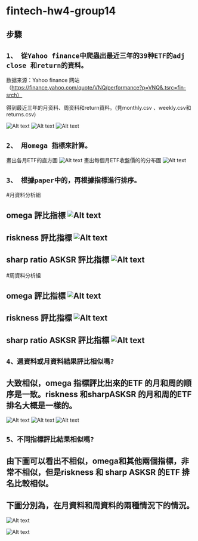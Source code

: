 # fintech-hw4-group14

步驟
---
`1、 從Yahoo finance中爬蟲出最近三年的39种ETF的adj close 和return的資料。`
----

数据来源：Yahoo finance 网站（https://finance.yahoo.com/quote/VNQ/performance?p=VNQ&.tsrc=fin-srch）

得到最近三年的月资料、周资料和return資料。(見monthly.csv 、weekly.csv和 returns.csv)

![Alt text](https://github.com/gongfangntu/fintech-hw4/blob/master/images/monthly.png)
![Alt text](https://github.com/gongfangntu/fintech-hw4/blob/master/images/weekly.png)
![Alt text](https://github.com/gongfangntu/fintech-hw4/blob/master/images/return%20.png)



`2、 用omega 指標來計算。`
---
畫出各月ETF的直方圖
![Alt text](https://github.com/gongfangntu/fintech-hw4/blob/master/images/hisrogram%E5%9C%96%E7%89%87.png)
畫出每個月ETF收盤價的的分布圖
![Alt text](https://github.com/gongfangntu/fintech-hw4/blob/master/images/pdf%E5%88%86%E5%B8%83%E5%9C%96.png)


`3、 根據paper中的，再根據指標進行排序。`
---
#月資料分析組  

omega 評比指標
![Alt text](https://github.com/gongfangntu/fintech-hw4/blob/master/images/omega-ranking.png)
---

riskness 評比指標
![Alt text](https://github.com/gongfangntu/fintech-hw4/blob/master/images/riskness-ranking.png)
---

sharp ratio ASKSR 評比指標
![Alt text](https://github.com/gongfangntu/fintech-hw4/blob/master/images/ASKSR-ranking.png)
---

#周資料分析組  

omega 評比指標
![Alt text](https://github.com/gongfangntu/fintech-hw4/blob/master/images/omega-weekly.png)
---

riskness 評比指標
![Alt text](https://github.com/gongfangntu/fintech-hw4/blob/master/images/riskness-week.png)
---

sharp ratio ASKSR 評比指標
![Alt text](https://github.com/gongfangntu/fintech-hw4/blob/master/images/sharp%EF%BC%8Dweekly.png)
---

`4、週資料或月資料結果評比相似嗎?`
----
大致相似，omega 指標評比出來的ETF 的月和周的順序是一致。riskness 和sharpASKSR 的月和周的ETF 排名大概是一樣的。
---
![Alt text](https://github.com/gongfangntu/fintech-hw4/blob/master/images/omega%20month%20%E4%B8%8Eweek%20%E5%B0%8D%E6%AF%94.png)
![Alt text](https://github.com/gongfangntu/fintech-hw4/blob/master/images/riskniss%20month%E5%92%8Cweek%E5%B0%8D%E6%AF%94.png)
![Alt text](https://github.com/gongfangntu/fintech-hw4/blob/master/images/sharp%20ASKSR-month%20week%20%E5%B0%8D%E6%AF%94.png)

`5、不同指標評比結果相似嗎?`
---

由下圖可以看出不相似，omega和其他兩個指標，非常不相似，但是riskness 和 sharp ASKSR 的ETF 排名比較相似。
---
下圖分別為，在月資料和周資料的兩種情況下的情況。
---

![Alt text](https://github.com/gongfangntu/fintech-hw4/blob/master/images/%E6%9C%88%E8%B3%87%E6%96%99%E4%B8%8B%E4%B8%89%E5%80%8B%E6%8C%87%E6%A8%99%20.png)

![Alt text](https://github.com/gongfangntu/fintech-hw4/blob/master/images/%E5%91%A8%E8%B3%87%E6%96%99%E4%B8%8B%E4%B8%89%E5%80%8B%E6%8C%87%E6%A8%99%E6%8E%92%E5%90%8D.png)
